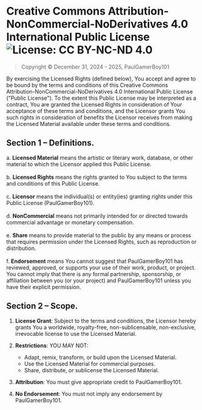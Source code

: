 # Creative Commons Attribution-NonCommercial-NoDerivatives 4.0 International Public License  ![License: CC BY-NC-ND 4.0](https://licensebuttons.net/l/by-nc-nd/4.0/88x31.png)


> Copyright © December 31, 2024 - 2025, PaulGamerBoy101

By exercising the Licensed Rights (defined below), You accept and agree to be bound by the terms and conditions of this Creative Commons Attribution-NonCommercial-NoDerivatives 4.0 International Public License ("Public License"). To the extent this Public License may be interpreted as a contract, You are granted the Licensed Rights in consideration of Your acceptance of these terms and conditions, and the Licensor grants You such rights in consideration of benefits the Licensor receives from making the Licensed Material available under these terms and conditions.

## Section 1 – Definitions.
a. **Licensed Material** means the artistic or literary work, database, or other material to which the Licensor applied this Public License. <br></br>
b. **Licensed Rights** means the rights granted to You subject to the terms and conditions of this Public License.<br></br>
c. **Licensor** means the individual(s) or entity(ies) granting rights under this Public License (PaulGamerBoy101).<br></br>
d. **NonCommercial** means not primarily intended for or directed towards commercial advantage or monetary compensation.<br></br>
e. **Share** means to provide material to the public by any means or process that requires permission under the Licensed Rights, such as reproduction or distribution.<br></br>
f. **Endorsement** means You cannot suggest that PaulGamerBoy101 has reviewed, approved, or supports your use of their work, product, or project. You cannot imply that there is any formal partnership, sponsorship, or affiliation between you (or your project) and PaulGamerBoy101 unless you have their explicit permission.

## Section 2 – Scope.
1. **License Grant**: Subject to the terms and conditions, the Licensor hereby grants You a worldwide, royalty-free, non-sublicensable, non-exclusive, irrevocable license to use the Licensed Material.
2. **Restrictions**: YOU MAY NOT:
   - Adapt, remix, transform, or build upon the Licensed Material.
   - Use the Licensed Material for commercial purposes.
   - Share, distribute, or sublicense the Licensed Material.

3. **Attribution**: You must give appropriate credit to PaulGamerBoy101.

4. **No Endorsement**: You must not imply any endorsement by PaulGamerBoy101.
